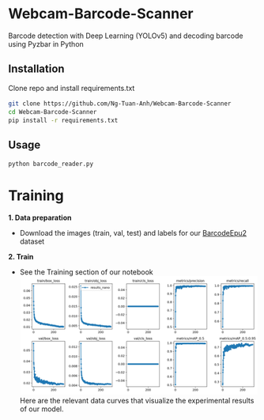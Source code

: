 # Webcam-Barcode-Scanner
Barcode detection with Deep Learning (YOLOv5) and decoding barcode using Pyzbar in Python

## Installation
Clone repo and install requirements.txt
```bash
git clone https://github.com/Ng-Tuan-Anh/Webcam-Barcode-Scanner
cd Webcam-Barcode-Scanner
pip install -r requirements.txt
```

## Usage
```bash
python barcode_reader.py
```

# Training
**1. Data preparation**
- Download the images (train, val, test) and labels for our [BarcodeEpu2](https://doi.org/10.5281/zenodo.7465864) dataset

**2. Train**
- See the Training section of our notebook 
![alt text](https://raw.githubusercontent.com/Ng-Tuan-Anh/Webcam-Barcode-Scanner/main/results.png)
Here are the relevant data curves that visualize the experimental results of our model.

